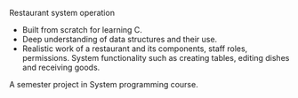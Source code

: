 Restaurant system operation

-   Built from scratch for learning C.
-	Deep understanding of data structures and their use. 
-	Realistic work of a restaurant and its components, staff roles, permissions. System functionality such as creating tables, editing dishes and receiving goods.

A semester project in System programming course.

